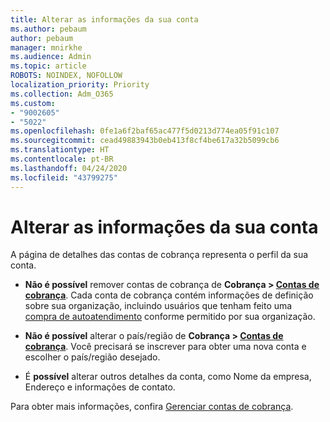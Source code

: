 ```yaml
---
title: Alterar as informações da sua conta
ms.author: pebaum
author: pebaum
manager: mnirkhe
ms.audience: Admin
ms.topic: article
ROBOTS: NOINDEX, NOFOLLOW
localization_priority: Priority
ms.collection: Adm_O365
ms.custom:
- "9002605"
- "5022"
ms.openlocfilehash: 0fe1a6f2baf65ac477f5d0213d774ea05f91c107
ms.sourcegitcommit: cead49883943b0eb413f8cf4be617a32b5099cb6
ms.translationtype: HT
ms.contentlocale: pt-BR
ms.lasthandoff: 04/24/2020
ms.locfileid: "43799275"
---
```

# <a name="change-billing-account-information"></a>Alterar as informações da sua conta

A página de detalhes das contas de cobrança representa o perfil da sua conta.

- **Não é possível** remover contas de cobrança de **Cobrança > [Contas de cobrança](https://go.microsoft.com/fwlink/p/?linkid=2084771)**. Cada conta de cobrança contém informações de definição sobre sua organização, incluindo usuários que tenham feito uma [compra de autoatendimento](https://docs.microsoft.com/microsoft-365/commerce/subscriptions/manage-self-service-purchases-admins) conforme permitido por sua organização. 

- **Não é possível** alterar o país/região de **Cobrança > [Contas de cobrança](https://go.microsoft.com/fwlink/p/?linkid=2084771)**. Você precisará se inscrever para obter uma nova conta e escolher o país/região desejado. 

- É **possível** alterar outros detalhes da conta, como Nome da empresa, Endereço e informações de contato. 

Para obter mais informações, confira [Gerenciar contas de cobrança](https://docs.microsoft.com/microsoft-365/commerce/manage-billing-accounts). 
